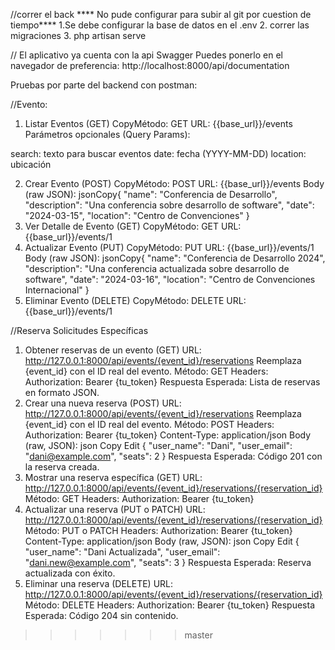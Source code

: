 //correr el back
**** No pude configurar para subir al git por cuestion de tiempo****
1.Se debe configurar la base de datos en el .env
2. correr las migraciones
3. php artisan serve

// El aplicativo ya cuenta con la api Swagger
Puedes ponerlo en el navegador de preferencia: http://localhost:8000/api/documentation


Pruebas por parte del backend con postman:

//Evento: 
1. Listar Eventos (GET)
CopyMétodo: GET
URL: {{base_url}}/events
Parámetros opcionales (Query Params):

search: texto para buscar eventos
date: fecha (YYYY-MM-DD)
location: ubicación

2. Crear Evento (POST)
CopyMétodo: POST
URL: {{base_url}}/events
Body (raw JSON):
jsonCopy{
    "name": "Conferencia de Desarrollo",
    "description": "Una conferencia sobre desarrollo de software",
    "date": "2024-03-15",
    "location": "Centro de Convenciones"
}
3. Ver Detalle de Evento (GET)
CopyMétodo: GET
URL: {{base_url}}/events/1
4. Actualizar Evento (PUT)
CopyMétodo: PUT
URL: {{base_url}}/events/1
Body (raw JSON):
jsonCopy{
    "name": "Conferencia de Desarrollo 2024",
    "description": "Una conferencia actualizada sobre desarrollo de software",
    "date": "2024-03-16",
    "location": "Centro de Convenciones Internacional"
}
5. Eliminar Evento (DELETE)
CopyMétodo: DELETE
URL: {{base_url}}/events/1

//Reserva
Solicitudes Específicas
1. Obtener reservas de un evento (GET)
URL: http://127.0.0.1:8000/api/events/{event_id}/reservations
Reemplaza {event_id} con el ID real del evento.
Método: GET
Headers:
Authorization: Bearer {tu_token}
Respuesta Esperada: Lista de reservas en formato JSON.
2. Crear una nueva reserva (POST)
URL: http://127.0.0.1:8000/api/events/{event_id}/reservations
Reemplaza {event_id} con el ID real del evento.
Método: POST
Headers:
Authorization: Bearer {tu_token}
Content-Type: application/json
Body (raw, JSON):
json
Copy
Edit
{
  "user_name": "Dani",
  "user_email": "dani@example.com",
  "seats": 2
}
Respuesta Esperada: Código 201 con la reserva creada.
3. Mostrar una reserva específica (GET)
URL: http://127.0.0.1:8000/api/events/{event_id}/reservations/{reservation_id}
Método: GET
Headers:
Authorization: Bearer {tu_token}
4. Actualizar una reserva (PUT o PATCH)
URL: http://127.0.0.1:8000/api/events/{event_id}/reservations/{reservation_id}
Método: PUT o PATCH
Headers:
Authorization: Bearer {tu_token}
Content-Type: application/json
Body (raw, JSON):
json
Copy
Edit
{
  "user_name": "Dani Actualizada",
  "user_email": "dani.new@example.com",
  "seats": 3
}
Respuesta Esperada: Reserva actualizada con éxito.
5. Eliminar una reserva (DELETE)
URL: http://127.0.0.1:8000/api/events/{event_id}/reservations/{reservation_id}
Método: DELETE
Headers:
Authorization: Bearer {tu_token}
Respuesta Esperada: Código 204 sin contenido.
>>>>>>> master
